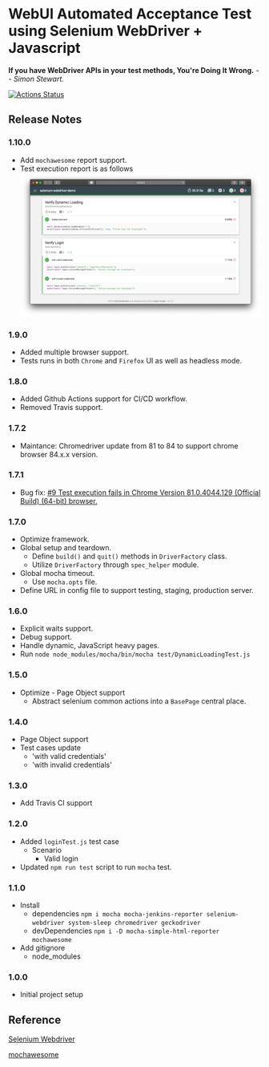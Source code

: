 # WebUI Automated Acceptance Test using Selenium WebDriver + Javascript

**If you have WebDriver APIs in your test methods, You're Doing It Wrong.**
_-- Simon Stewart._

<!-- [![Build Status](https://travis-ci.org/jagadeeshshetty/selenium-webdriver-demo.svg?branch=master)](https://travis-ci.org/jagadeeshshetty/selenium-webdriver-demo) -->

[![Actions Status](https://github.com/jagadeeshshetty/selenium-webdriver-demo/workflows/Build%20+%20Test%20Run/badge.svg)](https://github.com/jagadeeshshetty/selenium-webdriver-demo/actions)

## Release Notes

### 1.10.0

- Add `mochawesome` report support.
- Test execution report is as follows
  ![](doc-images/test-execution-screenshot.png)

### 1.9.0

- Added multiple browser support.
- Tests runs in both `Chrome` and `Firefox` UI as well as headless mode.

### 1.8.0

- Added Github Actions support for CI/CD workflow.
- Removed Travis support.

### 1.7.2

- Maintance: Chromedriver update from 81 to 84 to support chrome browser 84.x.x version.

### 1.7.1

- Bug fix: [#9 Test execution fails in Chrome Version 81.0.4044.129 (Official Build) (64-bit) browser.](https://github.com/jagadeeshshetty/selenium-webdriver-demo/issues/9)

### 1.7.0

- Optimize framework.
- Global setup and teardown.
  - Define `build()` and `quit()` methods in `DriverFactory` class.
  - Utilize `DriverFactory` through `spec_helper` module.
- Global mocha timeout.
  - Use `mocha.opts` file.
- Define URL in config file to support testing, staging, production server.

### 1.6.0

- Explicit waits support.
- Debug support.
- Handle dynamic, JavaScript heavy pages.
- Run `node node_modules/mocha/bin/mocha test/DynamicLoadingTest.js`

### 1.5.0

- Optimize - Page Object support
  - Abstract selenium common actions into a `BasePage` central place.

### 1.4.0

- Page Object support
- Test cases update
  - 'with valid credentials'
  - 'with invalid credentials'

### 1.3.0

- Add Travis CI support

### 1.2.0

- Added `loginTest.js` test case
  - Scenario
    - Valid login
- Updated `npm run test` script to run `mocha` test.

### 1.1.0

- Install
  - dependencies `npm i mocha mocha-jenkins-reporter selenium-webdriver system-sleep chromedriver geckodriver`
  - devDependencies `npm i -D mocha-simple-html-reporter mochawesome`
- Add gitignore
  - node_modules

### 1.0.0

- Initial project setup

## Reference

[Selenium Webdriver](https://www.selenium.dev/selenium/docs/api/javascript/index.html)

[mochawesome](https://www.npmjs.com/package/mochawesome#example)
